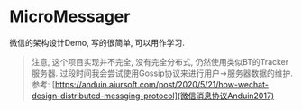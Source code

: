 # MicroMessager
微信的架构设计Demo, 写的很简单, 可以用作学习.

> 注意, 这个项目实现并不完全, 没有完全分布式, 仍然使用类似BT的Tracker服务器.
> 过段时间我会尝试使用Gossip协议来进行用户->服务器数据的维护.
> 参考: [https://anduin.aiursoft.com/post/2020/5/21/how-wechat-design-distributed-messging-protocol](微信消息协议Anduin2017)
